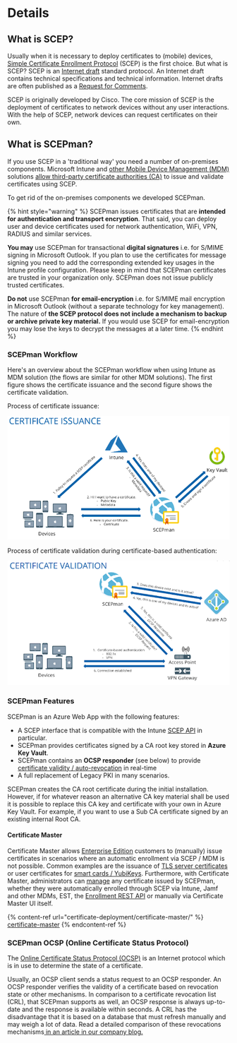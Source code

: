 # Details

## What is SCEP?

Usually when it is necessary to deploy certificates to (mobile) devices, [Simple Certificate Enrollment Protocol](https://www.rfc-editor.org/rfc/rfc8894.html) (SCEP) is the first choice. But what is SCEP? SCEP is an [Internet draft](https://en.wikipedia.org/wiki/Internet\_Draft) standard protocol. An Internet draft contains technical specifications and technical information. Internet drafts are often published as a [Request for Comments](https://en.wikipedia.org/wiki/Request\_for\_Comments).

SCEP is originally developed by Cisco. The core mission of SCEP is the deployment of certificates to network devices without any user interactions. With the help of SCEP, network devices can request certificates on their own.

## What is SCEPman?

If you use SCEP in a 'traditional way' you need a number of on-premises components. Microsoft Intune and [other Mobile Device Management (MDM)](use-cases.md#mdm-solutions) solutions [allow third-party certificate authorities (CA)](https://docs.microsoft.com/en-us/intune/certificate-authority-add-scep-overview) to issue and validate certificates using SCEP.

To get rid of the on-premises components we developed SCEPman.

{% hint style="warning" %}
SCEPman issues certificates that are **intended for authentication and transport encryption**. That said, you can deploy user and device certificates used for network authentication, WiFi, VPN, RADIUS and similar services.

**You may** use SCEPman for transactional **digital signatures** i.e. for S/MIME signing in Microsoft Outlook. If you plan to use the certificates for message signing you need to add the corresponding extended key usages in the Intune profile configuration. Please keep in mind that SCEPman certificates are trusted in your organization only. SCEPman does not issue publicly trusted certificates.

**Do not** use SCEPman **for email-encryption** i.e. for S/MIME mail encryption in Microsoft Outlook (without a separate technology for key management). The nature of **the SCEP protocol does not include a mechanism to backup or archive private key material.** If you would use SCEP for email-encryption you may lose the keys to decrypt the messages at a later time.
{% endhint %}

### SCEPman Workflow

Here's an overview about the SCEPman workflow when using Intune as MDM solution (the flows are similar for other MDM solutions). The first figure shows the certificate issuance and the second figure shows the certificate validation.

Process of certificate issuance:

![](<.gitbook/assets/Overview1 (2).png>)

Process of certificate validation during certificate-based authentication:

![](<.gitbook/assets/Overview2 (2).png>)

### SCEPman Features

SCEPman is an Azure Web App with the following features:

* A SCEP interface that is compatible with the Intune [SCEP API](https://docs.microsoft.com/en-us/intune/certificate-authority-add-scep-overview) in particular.
* SCEPman provides certificates signed by a CA root key stored in **Azure Key Vault**.
* SCEPman contains an **OCSP responder** (see below) to provide [certificate validity / auto-revocation](certificate-deployment/manage-certificates.md#automatic-revocation) in real-time
* A full replacement of Legacy PKI in many scenarios.

SCEPman creates the CA root certificate during the initial installation. However, if for whatever reason an alternative CA key material shall be used it is possible to replace this CA key and certificate with your own in Azure Key Vault. For example, if you want to use a Sub CA certificate signed by an existing internal Root CA.

#### Certificate Master

Certificate Master allows [Enterprise Edition](editions.md#edition-comparison) customers to (manually) issue certificates in scenarios where an automatic enrollment via SCEP / MDM is not possible. Common examples are the issuance of [TLS server certificates](certificate-deployment/certificate-master/tls-server-certificate-pkcs-12.md) or user certificates for [smart cards / YubiKeys](certificate-deployment/certificate-master/user-certificate.md). Furthermore, with Certificate Master, administrators can [manage](certificate-deployment/manage-certificates.md) any certificate issued by SCEPman, whether they were automatically enrolled through SCEP via Intune, Jamf and other MDMs, EST, the [Enrollment REST API](certificate-deployment/api-certificates.md) or manually via Certificate Master UI itself.

{% content-ref url="certificate-deployment/certificate-master/" %}
[certificate-master](certificate-deployment/certificate-master/)
{% endcontent-ref %}

### SCEPman OCSP (Online Certificate Status Protocol)

The [Online Certificate Status Protocol (OCSP)](https://en.wikipedia.org/wiki/Online\_Certificate\_Status\_Protocol) is an Internet protocol which is in use to determine the state of a certificate.

Usually, an OCSP client sends a status request to an OCSP responder. An OCSP responder verifies the validity of a certificate based on revocation state or other mechanisms. In comparison to a certificate revocation list (CRL), that SCEPman supports as well, an OCSP response is always up-to-date and the response is available within seconds. A CRL has the disadvantage that it is based on a database that must refresh manually and may weigh a lot of data. Read a detailed comparison of these revocations mechanisms[ in an article in our company blog.](https://www.glueckkanja.com/blog/products/2023/05/certificate-revocation-en/)
